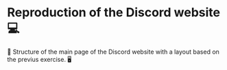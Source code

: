 # Reproduction of the Discord website 💻

📲 Structure of the main page of the Discord website with a layout based on the previus exercise. 🖥 

